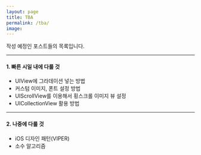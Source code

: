 ```yaml
---
layout: page
title: TBA
permalink: /tba/
image: 
---
```


작성 예정인 포스트들의 목록입니다.

---

#### 1. 빠른 시일 내에 다룰 것
* UIView에 그라데이션 넣는 방법
* 커스텀 이미지, 폰트 설정 방법
* UIScrollView를 이용해서 횡스크롤 이미지 뷰 설정
* UICollectionView 활용 방법

---

#### 2. 나중에 다룰 것
* iOS 디자인 패턴(VIPER)
* 소수 알고리즘